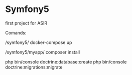 # Symfony5
first project for ASIR

Comands:

/symfony5/
docker-compose up

/symfony5/myapp/
composer install

php bin/console doctrine:database:create
php bin/console doctrine:migrations:migrate

